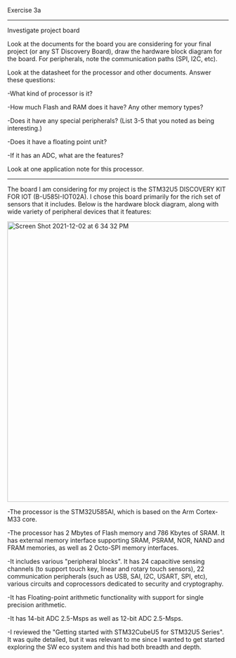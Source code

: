 Exercise 3a
******
Investigate project board

Look at the documents for the board you are considering for your final project (or any ST Discovery Board), draw the hardware block diagram for the board. For peripherals, note the communication paths (SPI, I2C, etc).

Look at the datasheet for the processor and other documents. Answer these questions:

-What kind of processor is it?

-How much Flash and RAM does it have? Any other memory types?

-Does it have any special peripherals? (List 3-5 that you noted as being interesting.)

-Does it have a floating point unit?

-If it has an ADC, what are the features?

Look at one application note for this processor.

********

The board I am considering for my project is the STM32U5 DISCOVERY KIT FOR IOT (B-U585I-IOT02A).  I chose this board primarily for the rich set of sensors that it includes.  Below is the hardware block diagram, along with wide variety of peripheral devices that it features:

<img width="639" alt="Screen Shot 2021-12-02 at 6 34 32 PM" src="https://user-images.githubusercontent.com/34926684/144535099-c7efa98d-b56a-4f36-b30c-d48c728c4ee0.png">

-The processor is the STM32U585AI, which is based on the Arm Cortex-M33 core.

-The processor has 2 Mbytes of Flash memory and 786 Kbytes of SRAM.  It has external memory interface supporting SRAM, PSRAM, NOR, NAND and FRAM memories, as well as 2 Octo-SPI memory interfaces.

-It includes various "peripheral blocks".  It has 24 capacitive sensing channels (to support touch key, linear and rotary touch sensors), 22 communication peripherals (such as USB,  SAI, I2C, USART, SPI, etc),  various circuits and coprocessors dedicated to security and cryptography.

-It has Floating-point arithmetic functionality with support for single precision arithmetic.

-It has 14-bit ADC 2.5-Msps as well as 12-bit ADC 2.5-Msps.

-I reviewed the "Getting started with STM32CubeU5 for STM32U5 Series".  It was quite detailed, but it was relevant to me since I wanted to get started exploring the SW eco system and this had both breadth and depth.



